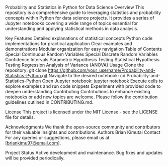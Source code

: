 Probability and Statistics in Python for Data Science
Overview
This repository is a comprehensive guide to leveraging statistics and probability concepts within Python for data science projects. It provides a series of Jupyter notebooks covering a wide range of topics essential for understanding and applying statistical methods in data analysis.

Key Features
Detailed explanations of statistical concepts
Python code implementations for practical application
Clear examples and demonstrations
Modular organization for easy navigation
Table of Contents
Special Continuous Random Variables
Special Discrete Random Variables
Confidence Intervals
Parametric Hypothesis Testing
Statistical Hypothesis Testing
Regression
Analysis of Variance (ANOVA)
Usage
Clone the repository: git clone https://github.com/your_username/Probability-and-Statistics-Python.git
Navigate to the desired notebook: cd Probability-and-Statistics-Python
Open Jupyter notebook: jupyter notebook
Execute cells to explore examples and run code snippets
Experiment with provided code to deepen understanding
Contributing
Contributions to enhance existing notebooks or add new topics are welcome. Please follow the contribution guidelines outlined in CONTRIBUTING.md.

License
This project is licensed under the MIT License - see the LICENSE file for details.

Acknowledgments
We thank the open-source community and contributors for their valuable insights and contributions.
Authors
Brian Kimutai
Contact
For any queries or suggestions, please email us at [briankimu97@email.com].

Project Status
Active development and maintenance. Bug fixes and updates will be provided periodically.
